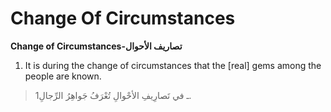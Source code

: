 Change Of Circumstances
=======================

**Change of Circumstances-تصاريف الأحوال**

1. It is during the change of circumstances that the [real] gems among
the people are known.

> 1ـ في تَصارِيفِ الأحْوالِ تُعْرَفُ جَواهِرُ الرِّجالِ.


